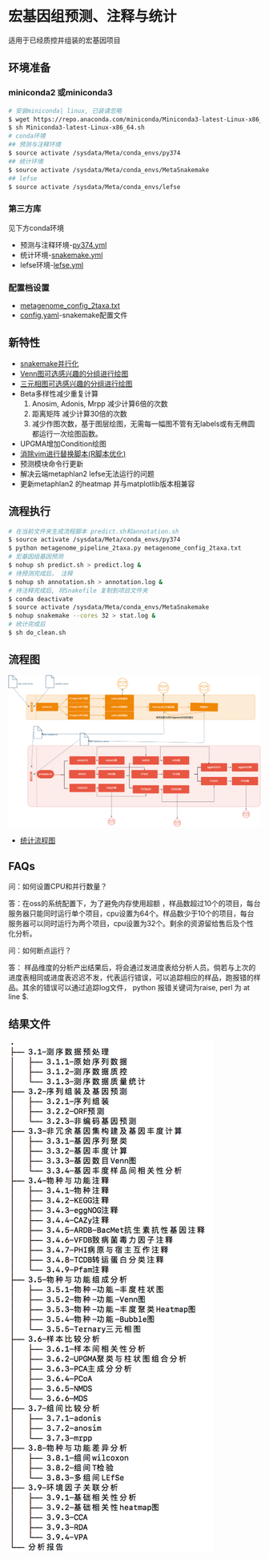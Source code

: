# 宏基因组预测、注释与统计

适用于已经质控并组装的宏基因项目

## 环境准备
### miniconda2 或miniconda3
```sh
# 安装miniconda| linux, 已装请忽略
$ wget https://repo.anaconda.com/miniconda/Miniconda3-latest-Linux-x86_64.sh
$ sh Miniconda3-latest-Linux-x86_64.sh
# conda环境
## 预测与注释环境
$ source activate /sysdata/Meta/conda_envs/py374
## 统计环境
$ source activate /sysdata/Meta/conda_envs/MetaSnakemake
## lefse
$ source activate /sysdata/Meta/conda_envs/lefse
```
### 第三方库
见下方conda环境

- 预测与注释环境-[py374.yml](/conda_envs/py374.yml)
- 统计环境-[snakemake.yml](/conda_envs/snakemake.yml)
- lefse环境-[lefse.yml](/conda_envs/lefse.yml)

### 配置档设置
* [metagenome_config_2taxa.txt](/pipeline/metagenome_config_2taxa.md)
* [config.yaml](/pipeline/config.yaml)-snakemake配置文件
## 新特性
- [snakemake并行化](/script/snakemake.md)
- [Venn图可选感兴趣的分组进行绘图](/script/statistics/Venn.md)
- [三元相图可选感兴趣的分组进行绘图](/script/statistics/ternary.md)
- Beta多样性减少重复计算
    1. Anosim, Adonis, Mrpp 减少计算6倍的次数
    2. 距离矩阵 减少计算30倍的次数
    3. 减少作图次数，基于图层绘图，无需每一幅图不管有无labels或有无椭圆都运行一次绘图函数。
- UPGMA增加Condition绘图
- [消除vim进行替换脚本(R脚本优化)](/script/statistics/Rscript.md)
- 预测模块命令行更新
- 解决云端metaphlan2 lefse无法运行的问题
- 更新metaphlan2 的heatmap 并与matplotlib版本相兼容

## 流程执行
```sh
# 在当前文件夹生成流程脚本 predict.sh和annotation.sh
$ source activate /sysdata/Meta/conda_envs/py374
$ python metagenome_pipeline_2taxa.py metagenome_config_2taxa.txt
# 宏基因组基因预测
$ nohup sh predict.sh > predict.log &
# 待预测完成后， 注释
$ nohup sh annotation.sh > annotation.log &
# 待注释完成后, 将Snakefile 复制到项目文件夹
$ conda deactivate
$ source activate /sysdata/Meta/conda_envs/MetaSnakemake
$ nohup snakemake --cores 32 > stat.log &
# 统计完成后
$ sh do_clean.sh
```
## 流程图
![流程图](/bpmn-with-drawio.png)
* [统计流程图](/pipeline/dag.pdf)

## FAQs
问：如何设置CPU和并行数量？

答：在oss的系统配置下，为了避免内存使用超额 ，样品数超过10个的项目，每台服务器只能同时运行单个项目，cpu设置为64个。样品数少于10个的项目，每台服务器可以同时运行为两个项目，cpu设置为32个。剩余的资源留给售后及个性化分析。

问：如何断点运行？

答： 样品维度的分析产出结果后，将会通过发进度表给分析人员。倘若与上次的进度表相同或进度表迟迟不发，代表运行错误，可以追踪相应的样品，跑报错的样品。其余的错误可以通过追踪log文件， python 报错关键词为raise, perl 为 at line $. 
## 结果文件
![文件架构](/template/文件架构.png)

